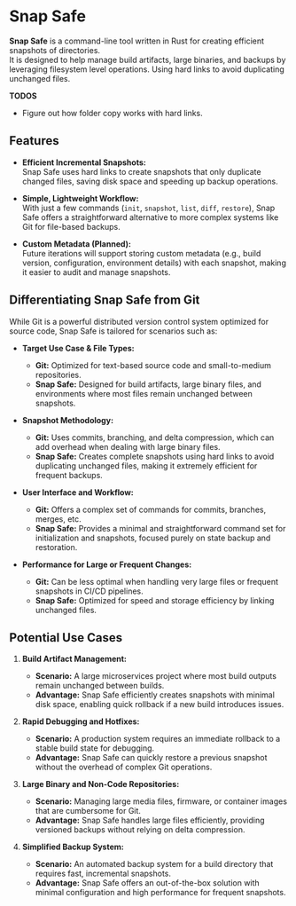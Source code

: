 # Snap Safe

**Snap Safe** is a command-line tool written in Rust for creating efficient snapshots of directories.  
It is designed to help manage build artifacts, large binaries, and backups by leveraging filesystem level operations. Using hard links to avoid duplicating unchanged files.

**TODOS**
- Figure out how folder copy works with hard links.

## Features

- **Efficient Incremental Snapshots:**  
  Snap Safe uses hard links to create snapshots that only duplicate changed files, saving disk space and speeding up backup operations.

- **Simple, Lightweight Workflow:**  
  With just a few commands (`init`, `snapshot`, `list`, `diff`, `restore`), Snap Safe offers a straightforward alternative to more complex systems like Git for file-based backups.

- **Custom Metadata (Planned):**  
  Future iterations will support storing custom metadata (e.g., build version, configuration, environment details) with each snapshot, making it easier to audit and manage snapshots.

## Differentiating Snap Safe from Git

While Git is a powerful distributed version control system optimized for source code, Snap Safe is tailored for scenarios such as:

- **Target Use Case & File Types:**  
  - **Git:** Optimized for text-based source code and small-to-medium repositories.  
  - **Snap Safe:** Designed for build artifacts, large binary files, and environments where most files remain unchanged between snapshots.

- **Snapshot Methodology:**  
  - **Git:** Uses commits, branching, and delta compression, which can add overhead when dealing with large binary files.  
  - **Snap Safe:** Creates complete snapshots using hard links to avoid duplicating unchanged files, making it extremely efficient for frequent backups.

- **User Interface and Workflow:**  
  - **Git:** Offers a complex set of commands for commits, branches, merges, etc.  
  - **Snap Safe:** Provides a minimal and straightforward command set for initialization and snapshots, focused purely on state backup and restoration.

- **Performance for Large or Frequent Changes:**  
  - **Git:** Can be less optimal when handling very large files or frequent snapshots in CI/CD pipelines.  
  - **Snap Safe:** Optimized for speed and storage efficiency by linking unchanged files.

## Potential Use Cases

1. **Build Artifact Management:**  
   - **Scenario:** A large microservices project where most build outputs remain unchanged between builds.
   - **Advantage:** Snap Safe efficiently creates snapshots with minimal disk space, enabling quick rollback if a new build introduces issues.

2. **Rapid Debugging and Hotfixes:**  
   - **Scenario:** A production system requires an immediate rollback to a stable build state for debugging.
   - **Advantage:** Snap Safe can quickly restore a previous snapshot without the overhead of complex Git operations.

3. **Large Binary and Non-Code Repositories:**  
   - **Scenario:** Managing large media files, firmware, or container images that are cumbersome for Git.
   - **Advantage:** Snap Safe handles large files efficiently, providing versioned backups without relying on delta compression.

4. **Simplified Backup System:**  
   - **Scenario:** An automated backup system for a build directory that requires fast, incremental snapshots.
   - **Advantage:** Snap Safe offers an out-of-the-box solution with minimal configuration and high performance for frequent snapshots.